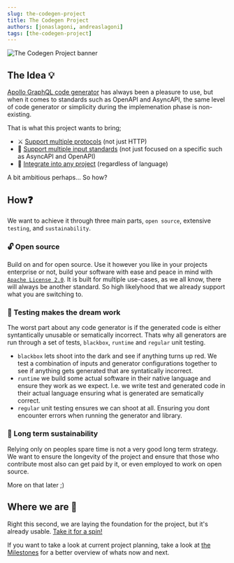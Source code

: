 ```yaml
---
slug: the-codegen-project
title: The Codegen Project
authors: [jonaslagoni, andreaslagoni]
tags: [the-codegen-project]
---
```


![The Codegen Project banner](/img/banner.webp)

## The Idea 💡
[Apollo GraphQL code generator](https://www.apollographql.com/tutorials/lift-off-part1/09-codegen) has always been a pleasure to use, but when it comes to standards such as OpenAPI and AsyncAPI, the same level of code generator or simplicity during the implemenation phase is non-existing.

That is what this project wants to bring;
- ⚔️ [Support multiple protocols](/docs/category/protocols) (not just HTTP)
- 📖 [Support multiple input standards](/docs/category/inputs) (not just focused on a specific such as AsyncAPI and OpenAPI)
- 🔧 [Integrate into any project](/docs/category/integrations) (regardless of language)

A bit ambitious perhaps... So how?
<!-- truncate -->

## How❓
We want to achieve it through three main parts, `open source`, extensive `testing`, and `sustainability`.

### 🔓 Open source
Build on and for open source. Use it however you like in your projects enterprise or not, build your software with ease and peace in mind with [`Apache License 2.0`](https://github.com/the-codegen-project/cli/blob/main/LICENSE). It is built for multiple use-cases, as we all know, there will always be another standard. So high likelyhood that we already support what you are switching to.

### 🔎 Testing makes the dream work
The worst part about any code generator is if the generated code is either syntantically unusable or sematically incorrect. Thats why all generators are run through a set of tests, `blackbox`, `runtime` and `regular` unit testing. 

- `blackbox` lets shoot into the dark and see if anything turns up red. We test a combination of inputs and generator configurations together to see if anything gets generated that are syntatically incorrect.
- `runtime` we build some actual software in their native language and ensure they work as we expect. I.e. we write test and generated code in their actual language ensuring what is generated are sematically correct. 
- `regular` unit testing ensures we can shoot at all. Ensuring you dont encounter errors when running the generator and library.

### 🔗 Long term sustainability 
Relying only on peoples spare time is not a very good long term strategy. We want to ensure the longevity of the project and ensure that those who contribute most also can get paid by it, or even employed to work on open source.

More on that later ;)

## Where we are 📅 
Right this second, we are laying the foundation for the project, but it's already usable. [Take it for a spin!](/docs/getting-started)

If you want to take a look at current project planning, take a look at [the Milestones](https://github.com/the-codegen-project/cli/milestones) for a better overview of whats now and next.
